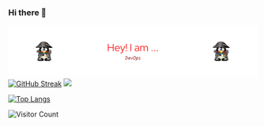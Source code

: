 
### Hi there 👋

![Header](./github-header-image.png)
[![GitHub Streak](https://streak-stats.demolab.com?user=cifuab&theme=radical)](https://git.io/streak-stats)
<img height="180em" src="https://github-readme-stats.vercel.app/api?username=cifuab&show_icons=true&hide_border=true&&count_private=true&include_all_commits=true" />

[![Top Langs](https://github-readme-stats.vercel.app/api/top-langs/?username=cifuab&layout=compact)](https://github.com/anuraghazra/github-readme-stats)

![Visitor Count](https://profile-counter.glitch.me/{cifuab}/count.svg)
